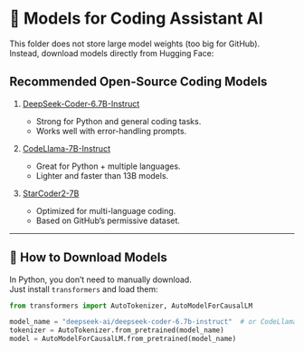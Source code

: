 # 🤖 Models for Coding Assistant AI

This folder does not store large model weights (too big for GitHub).  
Instead, download models directly from Hugging Face:

## Recommended Open-Source Coding Models

1. [DeepSeek-Coder-6.7B-Instruct](https://huggingface.co/deepseek-ai/deepseek-coder-6.7b-instruct)  
   - Strong for Python and general coding tasks.  
   - Works well with error-handling prompts.  

2. [CodeLlama-7B-Instruct](https://huggingface.co/codellama/CodeLlama-7b-Instruct-hf)  
   - Great for Python + multiple languages.  
   - Lighter and faster than 13B models.  

3. [StarCoder2-7B](https://huggingface.co/bigcode/starcoder2-7b)  
   - Optimized for multi-language coding.  
   - Based on GitHub’s permissive dataset.  

---

## 🔧 How to Download Models

In Python, you don’t need to manually download.  
Just install `transformers` and load them:

```python
from transformers import AutoTokenizer, AutoModelForCausalLM

model_name = "deepseek-ai/deepseek-coder-6.7b-instruct"  # or CodeLlama / StarCoder2
tokenizer = AutoTokenizer.from_pretrained(model_name)
model = AutoModelForCausalLM.from_pretrained(model_name)
